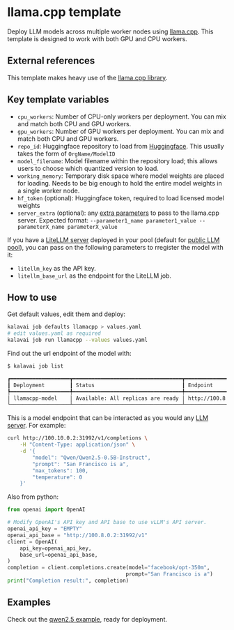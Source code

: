 # llama.cpp template

Deploy LLM models across multiple worker nodes using [llama.cpp](https://github.com/ggerganov/llama.cpp). This template is designed to work with both GPU and CPU workers.

## External references

This template makes heavy use of the [llama.cpp library](https://github.com/ggerganov/llama.cpp).


## Key template variables

- `cpu_workers`: Number of CPU-only workers per deployment. You can mix and match both CPU and GPU workers.
- `gpu_workers`: Number of GPU workers per deployment. You can mix and match both CPU and GPU workers.
- `repo_id`: Huggingface repository to load from [Huggingface](https://huggingface.co/models). This usually takes the form of `OrgName/ModelID`
- `model_filename`: Model filename within the repository load; this allows users to choose which quantized version to load.
- `working_memory`: Temporary disk space where model weights are placed for loading. Needs to be big enough to hold the entire model weights in a single worker node.
- `hf_token` (optional): Huggingface token, required to load licensed model weights
- `server_extra` (optional): any [extra parameters](https://github.com/ggerganov/llama.cpp/tree/master/examples/server) to pass to the llama.cpp server. Expected format: `--parameter1_name parameter1_value --parameterX_name parameterX_value`

If you have a [LiteLLM server](https://github.com/kalavai-net/kalavai-client/tree/main/templates/litellm) deployed in your pool (default for [public LLM pool](https://kalavai-net.github.io/kalavai-client/public_llm_pool/)), you can pass on the following parameters to rregister the model with it:

- `litellm_key` as the API key.
- `litellm_base_url` as the endpoint for the LiteLLM job.


## How to use

Get default values, edit them and deploy:
```bash
kalavai job defaults llamacpp > values.yaml
# edit values.yaml as required
kalavai job run llamacpp --values values.yaml
```

Find out the url endpoint of the model with:

```bash
$ kalavai job list 

┏━━━━━━━━━━━━━━━━━━━┳━━━━━━━━━━━━━━━━━━━━━━━━━━━━━━━━━━━┳━━━━━━━━━━━━━━━━━━━━━━━━┓
┃ Deployment        ┃ Status                            ┃ Endpoint               ┃
┡━━━━━━━━━━━━━━━━━━━╇━━━━━━━━━━━━━━━━━━━━━━━━━━━━━━━━━━━╇━━━━━━━━━━━━━━━━━━━━━━━━┩
│ llamacpp-model    │ Available: All replicas are ready │ http://100.8.0.2:31992 │
└───────────────────┴───────────────────────────────────┴────────────────────────┘
```

This is a model endpoint that can be interacted as you would any [LLM server](https://docs.vllm.ai/en/latest/getting_started/quickstart.html#using-openai-completions-api-with-vllm). For example:
```bash
curl http://100.10.0.2:31992/v1/completions \
    -H "Content-Type: application/json" \
    -d '{
        "model": "Qwen/Qwen2.5-0.5B-Instruct",
        "prompt": "San Francisco is a",
        "max_tokens": 100,
        "temperature": 0
    }'
```

Also from python:
```python
from openai import OpenAI

# Modify OpenAI's API key and API base to use vLLM's API server.
openai_api_key = "EMPTY"
openai_api_base = "http://100.8.0.2:31992/v1"
client = OpenAI(
    api_key=openai_api_key,
    base_url=openai_api_base,
)
completion = client.completions.create(model="facebook/opt-350m",
                                      prompt="San Francisco is a")
print("Completion result:", completion)
```

## Examples

Check out the [qwen2.5 example](examples/qwen.yaml), ready for deployment.
